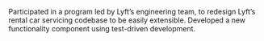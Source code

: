 Participated in a program led by Lyft’s engineering team, to redesign Lyft’s rental car servicing codebase to be easily extensible. Developed a new functionality component using test-driven development.
